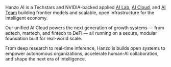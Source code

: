 Hanzo AI is a Techstars and NVIDIA-backed applied [AI Lab](mailto:research@hanzo.ai), [AI Cloud](https://hanzo.ai), and [AI Team](https://hanzo.team) building frontier models and scalable, open infrastructure for the intelligent economy.

Our unified AI Cloud powers the next generation of growth systems — from adtech, martech, and fintech to DeFi — all running on a secure, modular foundation built for real-world scale.

From deep research to real-time inference, Hanzo is builds open systems to empower autonomous organizations, accelerate human-AI collaboration, and shape the next era of intelligence.
